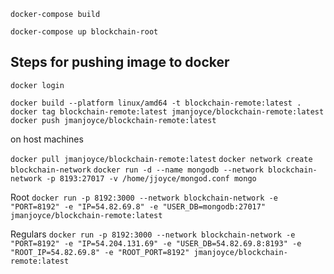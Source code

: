 ``` docker-compose build ```

``` docker-compose up blockchain-root ```


## Steps for pushing image to docker

``` docker login ```

```docker build --platform linux/amd64 -t blockchain-remote:latest .```
```docker tag blockchain-remote:latest jmanjoyce/blockchain-remote:latest```
```docker push jmanjoyce/blockchain-remote:latest```

on host machines

```docker pull jmanjoyce/blockchain-remote:latest```
```docker network create blockchain-network```
```docker run -d --name mongodb --network blockchain-network -p 8193:27017 -v /home/jjoyce/mongod.conf mongo```

Root
```docker run -p 8192:3000 --network blockchain-network -e "PORT=8192" -e "IP=54.82.69.8" -e "USER_DB=mongodb:27017" jmanjoyce/blockchain-remote:latest ```

Regulars
```docker run -p 8192:3000 --network blockchain-network -e "PORT=8192" -e "IP=54.204.131.69" -e "USER_DB=54.82.69.8:8193" -e "ROOT_IP=54.82.69.8" -e "ROOT_PORT=8192" jmanjoyce/blockchain-remote:latest ```

